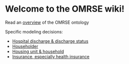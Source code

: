 # Welcome to the OMRSE wiki!

Read an [overview](OMRSE-Overview.md) of the OMRSE ontology

Specific modeling decisions:
- [Hospital discharge & discharge status](Modeling-Discharge-and-Discharge-Status.md)
- [Householder](Householder.md)
- [Housing unit & household](Housing-unit-and-Household.md)
- [Insurance, especially health insurance](Insurance.md)
